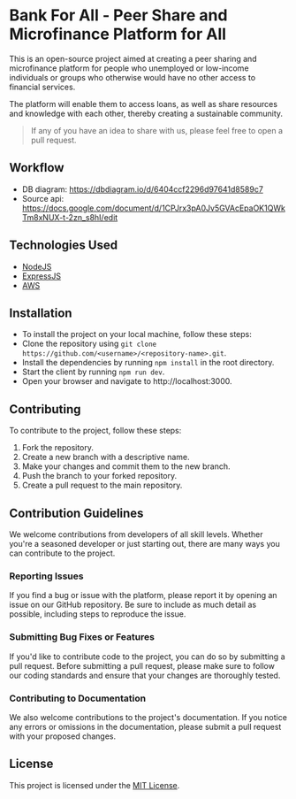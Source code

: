 # Bank For All - Peer Share and Microfinance Platform for All
This is an open-source project aimed at creating a peer sharing and microfinance platform for people who unemployed or low-income individuals or groups who otherwise would have no other access to financial services.

The platform will enable them to access loans, as well as share resources and knowledge with each other, thereby creating a sustainable community.

> If any of you have an idea to share with us, please feel free to open a pull request.

## Workflow
- DB diagram: https://dbdiagram.io/d/6404ccf2296d97641d8589c7 <br />
- Source api: https://docs.google.com/document/d/1CPJrx3pA0Jv5GVAcEpaOK1QWkTm8xNUX-t-2zn_s8hI/edit


## Technologies Used
- [NodeJS](https://nodejs.org/)
- [ExpressJS](https://expressjs.com/)
- [AWS](https://aws.amazon.com/)

## Installation
- To install the project on your local machine, follow these steps:
- Clone the repository using `git clone https://github.com/<username>/<repository-name>.git`.
- Install the dependencies by running `npm install` in the root directory.
- Start the client by running `npm run dev`.
- Open your browser and navigate to http://localhost:3000.

## Contributing

To contribute to the project, follow these steps:

1. Fork the repository.
2. Create a new branch with a descriptive name.
3. Make your changes and commit them to the new branch.
4. Push the branch to your forked repository.
5. Create a pull request to the main repository.

## Contribution Guidelines

We welcome contributions from developers of all skill levels. Whether you're a seasoned developer or just starting out, there are many ways you can contribute to the project.

### Reporting Issues

If you find a bug or issue with the platform, please report it by opening an issue on our GitHub repository. Be sure to include as much detail as possible, including steps to reproduce the issue.

### Submitting Bug Fixes or Features

If you'd like to contribute code to the project, you can do so by submitting a pull request. Before submitting a pull request, please make sure to follow our coding standards and ensure that your changes are thoroughly tested.

### Contributing to Documentation

We also welcome contributions to the project's documentation. If you notice any errors or omissions in the documentation, please submit a pull request with your proposed changes.

## License

This project is licensed under the [MIT License](./LICENSE).

